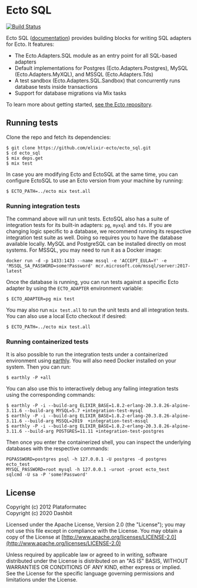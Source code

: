 Ecto SQL
=========

[![Build Status](https://github.com/elixir-ecto/ecto_sql/workflows/CI/badge.svg)](https://github.com/elixir-ecto/ecto_sql/actions)

Ecto SQL ([documentation](https://hexdocs.pm/ecto_sql)) provides building blocks for writing SQL adapters for Ecto. It features:

  * The Ecto.Adapters.SQL module as an entry point for all SQL-based adapters
  * Default implementations for Postgres (Ecto.Adapters.Postgres), MySQL (Ecto.Adapters.MyXQL), and MSSQL (Ecto.Adapters.Tds)
  * A test sandbox (Ecto.Adapters.SQL.Sandbox) that concurrently runs database tests inside transactions
  * Support for database migrations via Mix tasks

To learn more about getting started, [see the Ecto repository](https://github.com/elixir-ecto/ecto).

## Running tests

Clone the repo and fetch its dependencies:

    $ git clone https://github.com/elixir-ecto/ecto_sql.git
    $ cd ecto_sql
    $ mix deps.get
    $ mix test

In case you are modifying Ecto and EctoSQL at the same time, you can configure EctoSQL to use an Ecto version from your machine by running:

    $ ECTO_PATH=../ecto mix test.all

### Running integration tests

The command above will run unit tests. EctoSQL also has a suite of integration tests for its built-in adapters: `pg`, `myxql` and `tds`. If you are changing logic specific to a database, we recommend running its respective integration test suite as well. Doing so requires you to have the database available locally. MySQL and PostgreSQL can be installed directly on most systems. For MSSQL, you may need to run it as a Docker image:

    docker run -d -p 1433:1433 --name mssql -e 'ACCEPT_EULA=Y' -e 'MSSQL_SA_PASSWORD=some!Password' mcr.microsoft.com/mssql/server:2017-latest

Once the database is running, you can run tests against a specific Ecto adapter by using the `ECTO_ADAPTER` environment variable:

    $ ECTO_ADAPTER=pg mix test

You may also run `mix test.all` to run the unit tests and all integration tests. You can also use a local Ecto checkout if desired:

    $ ECTO_PATH=../ecto mix test.all

### Running containerized tests

It is also possible to run the integration tests under a containerized environment using [earthly](https://earthly.dev/get-earthly). You will also need Docker installed on your system. Then you can run:

    $ earthly -P +all

You can also use this to interactively debug any failing integration tests using the corresponding commands:

    $ earthly -P -i --build-arg ELIXIR_BASE=1.8.2-erlang-20.3.8.26-alpine-3.11.6 --build-arg MYSQL=5.7 +integration-test-mysql
    $ earthly -P -i --build-arg ELIXIR_BASE=1.8.2-erlang-20.3.8.26-alpine-3.11.6 --build-arg MSSQL=2019  +integration-test-mssql
    $ earthly -P -i --build-arg ELIXIR_BASE=1.8.2-erlang-20.3.8.26-alpine-3.11.6 --build-arg POSTGRES=11.11 +integration-test-postgres

Then once you enter the containerized shell, you can inspect the underlying databases with the respective commands:

    PGPASSWORD=postgres psql -h 127.0.0.1 -U postgres -d postgres ecto_test
    MYSQL_PASSWORD=root mysql -h 127.0.0.1 -uroot -proot ecto_test
    sqlcmd -U sa -P 'some!Password'

## License

Copyright (c) 2012 Plataformatec \
Copyright (c) 2020 Dashbit

Licensed under the Apache License, Version 2.0 (the "License");
you may not use this file except in compliance with the License.
You may obtain a copy of the License at [http://www.apache.org/licenses/LICENSE-2.0](http://www.apache.org/licenses/LICENSE-2.0)

Unless required by applicable law or agreed to in writing, software
distributed under the License is distributed on an "AS IS" BASIS,
WITHOUT WARRANTIES OR CONDITIONS OF ANY KIND, either express or implied.
See the License for the specific language governing permissions and
limitations under the License.
